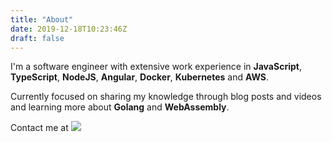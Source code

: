```yaml
---
title: "About"
date: 2019-12-18T10:23:46Z
draft: false
---
```


I'm a software engineer with extensive work experience in **JavaScript**, **TypeScript**, **NodeJS**, **Angular**, **Docker**, **Kubernetes** and **AWS**.

Currently focused on sharing my knowledge through blog posts and videos and learning more about **Golang** and **WebAssembly**.

Contact me at ![](../img/email.png)